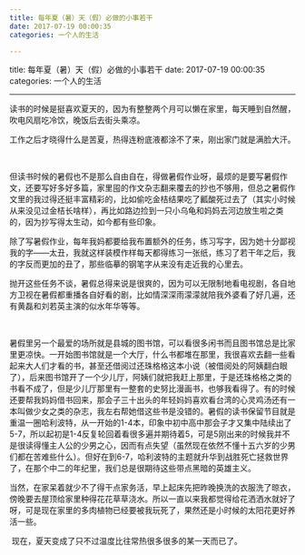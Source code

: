 ```yaml
---
title: 每年夏（暑）天（假）必做的小事若干
date: 2017-07-19 00:00:35
categories: 一个人的生活

---
```

title: 每年夏（暑）天（假）必做的小事若干
date: 2017-07-19 00:00:35
categories: 一个人的生活








---

​        读书的时候是挺喜欢夏天的，因为有整整两个月可以懒在家里，每天睡到自然醒，吹电风扇吃冷饮，晚饭后去街头乘凉。



​    工作之后才晓得什么是苦夏，热得连粉底液都涂不了来，刚出家门就是满脸大汗。

​    

​    但读书时候的暑假也不是那么自由自在，得做暑假作业呀，最烦的是要写暑假作文，还要写好多好多篇，家里囤的作文杂志翻来覆去的抄也不够用，但总之暑假作文里的我过得还挺丰富精彩的，比如偷吃金桔结果吃了瓤酸死过去了（其实小时候从来没见过金桔长啥样），再比如路边捡到一只小乌龟和妈妈去河边放生啦之类的，因为抄写得太生动，如今都有些印象。



​    除了写暑假作业，每年我妈都要给我布置额外的任务，练习写字，因为她十分鄙视我的字——太丑，我就这样装模作样每天都得练习一张纸，练习了若干年之后，我的字反而更加的丑了，那些临摹的钢笔字从来没有走近我的心里去。



​     抛开这些任务不谈，暑假总得来说是很爽的，因为可以无限制地看电视剧，各自地方卫视在暑假都重播各自好看的剧，比如情深深雨濛濛就陪我外婆看了好几遍，还有黄磊和刘若英主演的似水年华等等。

​     

​     暑假里另一个最爱的场所就是县城的图书馆，可以看很多闲书而且图书馆总是比家里更凉快。一开始图书馆就是一个大厅，什么书都堆在那里，我很喜欢去翻一些看起来大人们才看的书，甚至还借阅过还珠格格这本小说（被借阅处的阿姨翻白眼了），后来图书馆开了一个少儿厅，阿姨们就把我赶上那里，于是还珠格格之类的书看不成了，但是少儿厅那里有一整套的史努比漫画书，也够我看得了。有的时候还要帮我妈妈借书回来，那会子三十出头的年轻妈妈喜欢看台湾的心灵鸡汤还有一本叫做少女之类的杂志，我左右帮她借这些书是没错的。暑假的读书保留节目就是重温一圈哈利波特，从一开始的1-4本，印象中初中高中那会子才又集中陆续出了5-7，所以起初是1-4反复轮回着看很多遍并期待着5，可是5刚出来的时候我并不是很读得懂主人公的少男之心，因而有点失望（虽然现在依然不懂十五六岁的少男们都在苦难些什么）。但好在到6-7，哈利波特的主题就升华到战胜死亡拯救世界了，在那个中二的年纪里，我们总是很期待这些带点黑暗的英雄主义。



​     当然，在家呆着就少不了得干点家务活，早上起床先把昨晚换洗的衣服洗了晾衣，傍晚要去屋顶给家里种得花花草草浇水。所以一直以来我都觉得给花洒洒水就好了呀，可是现在家里的多肉植物已经要被我玩死了，果然还是小时候的太阳花更好养活一些。



​    现在，夏天变成了只不过温度比往常热很多很多的某一天而已了。